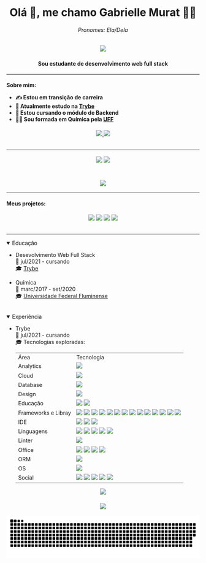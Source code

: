 <h1 align="center">Olá 👋, me chamo Gabrielle Murat 👩‍💻 </h1>
<h6 align="center">Pronomes: Ela/Dela</h6>

<p align="center">
  <img src="https://raw.githubusercontent.com/andreasbm/readme/master/assets/lines/rainbow.png" />
</p>

<h4 align="center">
	Sou estudante de desenvolvimento web full stack
</h4>

-----------------------------------------------

<h4>
  <p>Sobre mim:</p>
  
  <ul>
    <li>✍️ Estou em transição de carreira</li>
    <li>🔭 Atualmente estudo na <a href="https://www.betrybe.com/">Trybe</a></li>
    <li>🌱 Estou cursando o módulo de Backend</li>
    <li>🧑‍🎓 Sou formada em Química pela <a href="https://www.uff.br/">UFF</a></li>
  </ul>
</h4>

<h6 align="center">
  <a href="https://www.linkedin.com/in/gabrielle-murat/">
    <img src="https://img.shields.io/badge/LinkedIn-0077B5?style=for-the-badge&logo=linkedin&logoColor=white" />
  </a>
  <a href="https://www.instagram.com/gabriellemurat/">
    <img src="https://img.shields.io/badge/instagram-%23E4405F.svg?&style=for-the-badge&logo=instagram&logoColor=white" />
  </a>
</h6>

-----------------------------------------------

<p align="center">
  <img align="center" src="https://github-readme-stats.vercel.app/api?username=Gabrielle-Murat&count_private=true&show_icons=true&theme=radical" />
  <img align="center" src="https://github-readme-stats.vercel.app/api/top-langs/?username=Gabrielle-Murat&langs_count=10&layout=compact&theme=radical" />
</p><br />

<p align="center">
  <img src="https://github-readme-stats.vercel.app/api/wakatime?username=GabrielleMurat&theme=buefy" />
</p>

-----------------------------------------------

<h4>
  <p>Meus projetos:</p>
</h4>

<h6 align="center">
	<a href="https://github.com/Gabrielle-Murat/NodeJs-TalkerManager"><img src="https://github-readme-stats.vercel.app/api/pin/?username=Gabrielle-Murat&repo=Docker-ToDoList&theme=dracula" /></a>
	<a href="https://github.com/Gabrielle-Murat/MySQL-OneForAll"><img src="https://github-readme-stats.vercel.app/api/pin/?username=Gabrielle-Murat&repo=MySQL-OneForAll&theme=dracula" /></a>
	<a href="https://github.com/Gabrielle-Murat/MySQL-AllForOne"><img src="https://github-readme-stats.vercel.app/api/pin/?username=Gabrielle-Murat&repo=MySQL-AllForOne&theme=dracula" /></a>
  <a href="https://github.com/Gabrielle-Murat/Docker-ToDoList"><img src="https://github-readme-stats.vercel.app/api/pin/?username=Gabrielle-Murat&repo=Docker-ToDoList&theme=dracula" /></a>
<!--   <a href=""><img src="" /></a> -->
</h6>

-----------------------------------------------

<details open="open">
  <summary>Educação</summary>
  <ul>
    <p />
    <li>Desevolvimento Web Full Stack</li>
    📆 jul/2021 - cursando<br />
    🎓 <a href="https://www.betrybe.com/">Trybe</a>
    <p />
    <li>Química</li>
    📆 marc/2017 - set/2020<br />
    🎓 <a href="https://www.uff.br/">Universidade Federal Fluminense</a>
  </ul>
</details><br />

<details open="open">
  <summary>Experiência</summary>
  <ul>
    <p />
    <li>Trybe</li>
    📆 jul/2021 - cursando<br />
    🎓 Tecnologias exploradas:
    <p />
    <table align="center">
      <tr>
        <td>Área</td>
        <td>Tecnologia</td>
      </tr>
      <tr>
        <td>Analytics</td>
        <td><img src="https://img.shields.io/badge/WakaTime-000000?style=for-the-badge&logo=WakaTime&logoColor=white" /></td>
      </tr>
      <tr>
        <td>Cloud</td>
        <td><img src="https://img.shields.io/badge/Heroku-430098?style=for-the-badge&logo=heroku&logoColor=white" /></td>
      </tr>
      <tr>
        <td>Database</td>
        <td><img src="https://img.shields.io/badge/MySQL-005C84?style=for-the-badge&logo=mysql&logoColor=white" /></td>
      </tr>
      <tr>
        <td>Design</td>
        <td><img src="https://img.shields.io/badge/Figma-F24E1E?style=for-the-badge&logo=figma&logoColor=white" /></td>
      </tr>
      <tr>
        <td>Educação</td>
        <td>
          <img src="https://img.shields.io/badge/Exercism-009CAB?style=for-the-badge&logo=exercism&logoColor=white" />
          <img src="https://img.shields.io/badge/Udemy-EC5252?style=for-the-badge&logo=Udemy&logoColor=white" />
        </td>
      </tr>
      <tr>
        <td>Frameworks e Libray</td>
        <td>
          <img src="https://img.shields.io/badge/Bootstrap-563D7C?style=for-the-badge&logo=bootstrap&logoColor=white" />
          <img src="https://img.shields.io/badge/chai-A30701?style=for-the-badge&logo=chai&logoColor=white" />
          <img src="https://img.shields.io/badge/Docker-2CA5E0?style=for-the-badge&logo=docker&logoColor=white" />
          <img src="https://img.shields.io/badge/Express.js-000000?style=for-the-badge&logo=express&logoColor=white" />
          <img src="https://img.shields.io/badge/Jest-C21325?style=for-the-badge&logo=jest&logoColor=white" />
          <img src="https://img.shields.io/badge/Insomnia-5849be?style=for-the-badge&logo=Insomnia&logoColor=white" />
          <img src="https://img.shields.io/badge/Markdown-000000?style=for-the-badge&logo=markdown&logoColor=white" />
          <img src="https://img.shields.io/badge/Mocha-8D6748?style=for-the-badge&logo=Mocha&logoColor=white" />
          <img src="https://img.shields.io/badge/Node.js-339933?style=for-the-badge&logo=nodedotjs&logoColor=white" />
          <img src="https://img.shields.io/badge/npm-CB3837?style=for-the-badge&logo=npm&logoColor=white" />
          <img src="https://img.shields.io/badge/Postman-FF6C37?style=for-the-badge&logo=Postman&logoColor=white" />
          <img src="https://img.shields.io/badge/React-20232A?style=for-the-badge&logo=react&logoColor=61DAFB" />
          <img src="https://img.shields.io/badge/React_Router-CA4245?style=for-the-badge&logo=react-router&logoColor=white" />
          <img src="https://img.shields.io/badge/Redux-593D88?style=for-the-badge&logo=redux&logoColor=white" />
        </td>
      </tr>
      <tr>
        <td>IDE</td>
        <td>
          <img src="https://img.shields.io/badge/IntelliJ_IDEA-000000.svg?style=for-the-badge&logo=intellij-idea&logoColor=white" />
          <img src="https://img.shields.io/badge/sublime_text-%23575757.svg?&style=for-the-badge&logo=sublime-text&logoColor=important" />
          <img src="https://img.shields.io/badge/VSCode-0078D4?style=for-the-badge&logo=visual%20studio%20code&logoColor=white" />
        </td>
      </tr>
      <tr>
        <td>Linguagens</td>
        <td>
          <img src="https://img.shields.io/badge/CSS3-1572B6?style=for-the-badge&logo=css3&logoColor=white" />
          <img src="https://img.shields.io/badge/HTML5-E34F26?style=for-the-badge&logo=html5&logoColor=white" />
          <img src="https://img.shields.io/badge/JavaScript-323330?style=for-the-badge&logo=javascript&logoColor=F7DF1E" />
          <img src="https://img.shields.io/badge/json-5E5C5C?style=for-the-badge&logo=json&logoColor=white" />
          <img src="https://img.shields.io/badge/TypeScript-007ACC?style=for-the-badge&logo=typescript&logoColor=white" />
        </td>
      </tr>
      <tr>
        <td>Linter</td>
        <td><img src="https://img.shields.io/badge/eslint-3A33D1?style=for-the-badge&logo=eslint&logoColor=white" /></td>
      </tr>
      <tr>
        <td>Office</td>
        <td>
          <img src="https://img.shields.io/badge/LibreOffice-18A303?style=for-the-badge&logo=LibreOffice&logoColor=white" />
          <img src="https://img.shields.io/badge/Microsoft_Excel-217346?style=for-the-badge&logo=microsoft-excel&logoColor=white" />
          <img src="https://img.shields.io/badge/Microsoft_Word-2B579A?style=for-the-badge&logo=microsoft-word&logoColor=white" />
          <img src="https://img.shields.io/badge/Trello-0052CC?style=for-the-badge&logo=trello&logoColor=white" />
        </td>
      </tr>
      <tr>
        <td>ORM</td>
        <td>
          <img src="https://img.shields.io/badge/Sequelize-52B0E7?style=for-the-badge&logo=Sequelize&logoColor=white" />
        </td>
      </tr>
      <tr>
        <td>OS</td>
        <td>
          <img src="https://img.shields.io/badge/Ubuntu-E95420?style=for-the-badge&logo=ubuntu&logoColor=white" />
        </td>
      </tr>
      <tr>
        <td>Social</td>
        <td>
          <img src="https://img.shields.io/badge/Codewars-B1361E?style=for-the-badge&logo=Codewars&logoColor=white" />
          <img src="https://img.shields.io/badge/GitHub-100000?style=for-the-badge&logo=github&logoColor=white" />
          <img src="https://img.shields.io/badge/-Hackerrank-2EC866?style=for-the-badge&logo=HackerRank&logoColor=white" />
          <img src="https://img.shields.io/badge/LinkedIn-0077B5?style=for-the-badge&logo=linkedin&logoColor=white" />
          <img src="https://img.shields.io/badge/Stack_Overflow-FE7A16?style=for-the-badge&logo=stack-overflow&logoColor=white" />
        </td>
      </tr>
    </table>
  </ul>
</details>

<p align="center">
  <img src="https://raw.githubusercontent.com/andreasbm/readme/master/assets/lines/rainbow.png" />
</p>

<h6 align="center">
	<img src="https://hits.seeyoufarm.com/api/count/incr/badge.svg?url=https%3A%2F%2Fgithub.com%2F{Gabrielle-Murat}1212%2Fhit-counter" />
	<p />
	<img src="https://github.com/Gabrielle-Murat/Gabrielle-Murat/blob/output/github-contribution-grid-snake.svg" />
</h6>


<!-- Como eu fiz em markdown, mas tive problemas com alinhamento:
![Anurag's GitHub stats](https://github-readme-stats.vercel.app/api?username=Gabrielle-Murat&count_private=true&show_icons=true&theme=radical)
![Top Langs](https://github-readme-stats.vercel.app/api/top-langs/?username=Gabrielle-Murat&langs_count=10&layout=compact&theme=radical)
![willianrod's wakatime stats](https://github-readme-stats.vercel.app/api/wakatime?username=GabrielleMurat&theme=buefy) -->

<!-- ![Readme Card](https://github-readme-stats.vercel.app/api/pin/?username=Gabrielle-Murat&repo=Docker-ToDoList&theme=dracula)
![Readme Card](https://github-readme-stats.vercel.app/api/pin/?username=Gabrielle-Murat&repo=MySQL-AllForOne&theme=dracula)
![Readme Card](https://github-readme-stats.vercel.app/api/pin/?username=Gabrielle-Murat&repo=MySQL-OneForAll&theme=dracula) -->

<!-- [<img src="https://img.shields.io/badge/linkedin-%230077B5.svg?&style=for-the-badge&logo=linkedin&logoColor=white" />](https://www.linkedin.com/in/gabrielle-murat/) [<img src = "https://img.shields.io/badge/instagram-%23E4405F.svg?&style=for-the-badge&logo=instagram&logoColor=white">](https://www.instagram.com/gabriellemurat/) [<img src = "https://img.shields.io/badge/facebook-%231877F2.svg?&style=for-the-badge&logo=facebook&logoColor=white">](https://www.facebook.com/gabrielle.murat) -->

<!-- ![-----------------------------------------------------](https://raw.githubusercontent.com/andreasbm/readme/master/assets/lines/rainbow.png) -->

<!-- ![snake gif](https://github.com/Gabrielle-Murat/Gabrielle-Murat/blob/output/github-contribution-grid-snake.svg) -->
